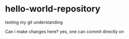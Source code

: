# hello-world-repository
testing my git understanding

Can i make changes here?
yes, one can commit directly on 
